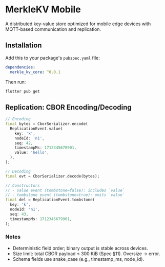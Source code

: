 # MerkleKV Mobile

A distributed key-value store optimized for mobile edge devices with MQTT-based communication and replication.

## Installation

Add this to your package's `pubspec.yaml` file:

```yaml
dependencies:
  merkle_kv_core: ^0.0.1
```

Then run:

```bash
flutter pub get
```

## Replication: CBOR Encoding/Decoding

```dart
// Encoding
final bytes = CborSerializer.encode(
  ReplicationEvent.value(
    key: 'k',
    nodeId: 'n1',
    seq: 42,
    timestampMs: 1712345678901,
    value: 'hello',
  ),
);

// Decoding
final evt = CborSerializer.decode(bytes);

// Constructors
// - value event (tombstone=false): includes `value`
// - tombstone event (tombstone=true): omits `value`
final del = ReplicationEvent.tombstone(
  key: 'k',
  nodeId: 'n1',
  seq: 43,
  timestampMs: 1712345679901,
);
```

### Notes

- Deterministic field order; binary output is stable across devices.
- Size limit: total CBOR payload ≤ 300 KiB (Spec §11). Oversize → error.
- Schema fields use snake_case (e.g., timestamp_ms, node_id).
